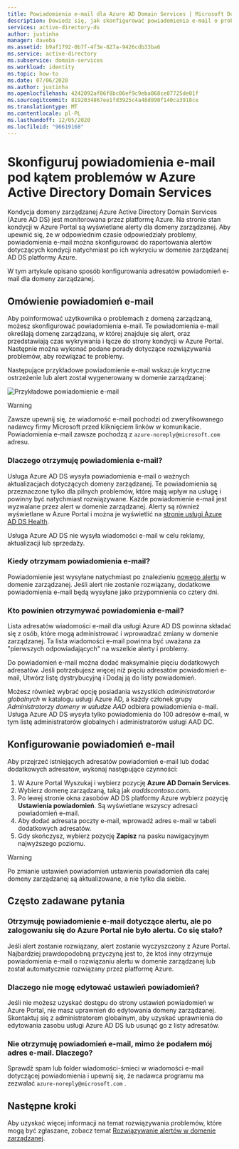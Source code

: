 ```yaml
---
title: Powiadomienia e-mail dla Azure AD Domain Services | Microsoft Docs
description: Dowiedz się, jak skonfigurować powiadomienia e-mail o problemach w Azure Active Directory Domain Services domenie zarządzanej
services: active-directory-ds
author: justinha
manager: daveba
ms.assetid: b9af1792-0b7f-4f3e-827a-9426cdb33ba6
ms.service: active-directory
ms.subservice: domain-services
ms.workload: identity
ms.topic: how-to
ms.date: 07/06/2020
ms.author: justinha
ms.openlocfilehash: 4242092af86f8bc06ef9c9eba068ce07725de01f
ms.sourcegitcommit: 8192034867ee1fd3925c4a48d890f140ca3918ce
ms.translationtype: MT
ms.contentlocale: pl-PL
ms.lasthandoff: 12/05/2020
ms.locfileid: "96619168"
---
```

# <a name="configure-email-notifications-for-issues-in-azure-active-directory-domain-services"></a>Skonfiguruj powiadomienia e-mail pod kątem problemów w Azure Active Directory Domain Services

Kondycja domeny zarządzanej Azure Active Directory Domain Services (Azure AD DS) jest monitorowana przez platformę Azure. Na stronie stan kondycji w Azure Portal są wyświetlane alerty dla domeny zarządzanej. Aby upewnić się, że w odpowiednim czasie odpowiedziały problemy, powiadomienia e-mail można skonfigurować do raportowania alertów dotyczących kondycji natychmiast po ich wykryciu w domenie zarządzanej AD DS platformy Azure.

W tym artykule opisano sposób konfigurowania adresatów powiadomień e-mail dla domeny zarządzanej.

## <a name="email-notification-overview"></a>Omówienie powiadomień e-mail

Aby poinformować użytkownika o problemach z domeną zarządzaną, możesz skonfigurować powiadomienia e-mail. Te powiadomienia e-mail określają domenę zarządzaną, w której znajduje się alert, oraz przedstawiają czas wykrywania i łącze do strony kondycji w Azure Portal. Następnie można wykonać podane porady dotyczące rozwiązywania problemów, aby rozwiązać te problemy.

Następujące przykładowe powiadomienie e-mail wskazuje krytyczne ostrzeżenie lub alert został wygenerowany w domenie zarządzanej:

![Przykładowe powiadomienie e-mail](./media/active-directory-domain-services-alerts/email-alert.png)

> [!WARNING]
> Zawsze upewnij się, że wiadomość e-mail pochodzi od zweryfikowanego nadawcy firmy Microsoft przed kliknięciem linków w komunikacie. Powiadomienia e-mail zawsze pochodzą z `azure-noreply@microsoft.com` adresu.

### <a name="why-would-i-receive-email-notifications"></a>Dlaczego otrzymuję powiadomienia e-mail?

Usługa Azure AD DS wysyła powiadomienia e-mail o ważnych aktualizacjach dotyczących domeny zarządzanej. Te powiadomienia są przeznaczone tylko dla pilnych problemów, które mają wpływ na usługę i powinny być natychmiast rozwiązywane. Każde powiadomienie e-mail jest wyzwalane przez alert w domenie zarządzanej. Alerty są również wyświetlane w Azure Portal i można je wyświetlić na [stronie usługi Azure AD DS Health][check-health].

Usługa Azure AD DS nie wysyła wiadomości e-mail w celu reklamy, aktualizacji lub sprzedaży.

### <a name="when-will-i-receive-email-notifications"></a>Kiedy otrzymam powiadomienia e-mail?

Powiadomienie jest wysyłane natychmiast po znalezieniu [nowego alertu][troubleshoot-alerts] w domenie zarządzanej. Jeśli alert nie zostanie rozwiązany, dodatkowe powiadomienia e-mail będą wysyłane jako przypomnienia co cztery dni.

### <a name="who-should-receive-the-email-notifications"></a>Kto powinien otrzymywać powiadomienia e-mail?

Lista adresatów wiadomości e-mail dla usługi Azure AD DS powinna składać się z osób, które mogą administrować i wprowadzać zmiany w domenie zarządzanej. Ta lista wiadomości e-mail powinna być uważana za "pierwszych odpowiadających" na wszelkie alerty i problemy.

Do powiadomień e-mail można dodać maksymalnie pięciu dodatkowych adresatów. Jeśli potrzebujesz więcej niż pięciu adresatów powiadomień e-mail, Utwórz listę dystrybucyjną i Dodaj ją do listy powiadomień.

Możesz również wybrać opcję posiadania wszystkich *administratorów globalnych* w katalogu usługi Azure AD, a każdy członek grupy *Administratorzy domeny w usłudze AAD* odbiera powiadomienia e-mail. Usługa Azure AD DS wysyła tylko powiadomienia do 100 adresów e-mail, w tym listę administratorów globalnych i administratorów usługi AAD DC.

## <a name="configure-email-notifications"></a>Konfigurowanie powiadomień e-mail

Aby przejrzeć istniejących adresatów powiadomień e-mail lub dodać dodatkowych adresatów, wykonaj następujące czynności:

1. W Azure Portal Wyszukaj i wybierz pozycję **Azure AD Domain Services**.
1. Wybierz domenę zarządzaną, taką jak *aaddscontoso.com*.
1. Po lewej stronie okna zasobów AD DS platformy Azure wybierz pozycję **Ustawienia powiadomień**. Są wyświetlane wszyscy adresaci powiadomień e-mail.
1. Aby dodać adresata poczty e-mail, wprowadź adres e-mail w tabeli dodatkowych adresatów.
1. Gdy skończysz, wybierz pozycję **Zapisz** na pasku nawigacyjnym najwyższego poziomu.

> [!WARNING]
> Po zmianie ustawień powiadomień ustawienia powiadomień dla całej domeny zarządzanej są aktualizowane, a nie tylko dla siebie.

## <a name="frequently-asked-questions"></a>Często zadawane pytania

### <a name="i-received-an-email-notification-for-an-alert-but-when-i-logged-on-to-the-azure-portal-there-was-no-alert-what-happened"></a>Otrzymuję powiadomienie e-mail dotyczące alertu, ale po zalogowaniu się do Azure Portal nie było alertu. Co się stało?

Jeśli alert zostanie rozwiązany, alert zostanie wyczyszczony z Azure Portal. Najbardziej prawdopodobną przyczyną jest to, że ktoś inny otrzymuje powiadomienia e-mail o rozwiązaniu alertu w domenie zarządzanej lub został automatycznie rozwiązany przez platformę Azure.

### <a name="why-can-i-not-edit-the-notification-settings"></a>Dlaczego nie mogę edytować ustawień powiadomień?

Jeśli nie możesz uzyskać dostępu do strony ustawień powiadomień w Azure Portal, nie masz uprawnień do edytowania domeny zarządzanej. Skontaktuj się z administratorem globalnym, aby uzyskać uprawnienia do edytowania zasobu usługi Azure AD DS lub usunąć go z listy adresatów.

### <a name="i-dont-seem-to-be-receiving-email-notifications-even-though-i-provided-my-email-address-why"></a>Nie otrzymuję powiadomień e-mail, mimo że podałem mój adres e-mail. Dlaczego?

Sprawdź spam lub folder wiadomości-śmieci w wiadomości e-mail dotyczącej powiadomienia i upewnij się, że nadawca programu ma zezwalać `azure-noreply@microsoft.com` .

## <a name="next-steps"></a>Następne kroki

Aby uzyskać więcej informacji na temat rozwiązywania problemów, które mogą być zgłaszane, zobacz temat [Rozwiązywanie alertów w domenie zarządzanej][troubleshoot-alerts].

<!-- INTERNAL LINKS -->
[check-health]: check-health.md
[troubleshoot-alerts]: troubleshoot-alerts.md
